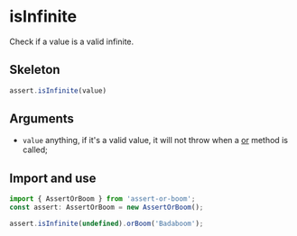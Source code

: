 # isInfinite

Check if a value is a valid infinite.

## Skeleton

```ts
assert.isInfinite(value)
```

## Arguments

- `value` anything, if it's a valid value, it will not throw when a [or](../or.md) method is called;

## Import and use

```ts
import { AssertOrBoom } from 'assert-or-boom';
const assert: AssertOrBoom = new AssertOrBoom();

assert.isInfinite(undefined).orBoom('Badaboom');
```
